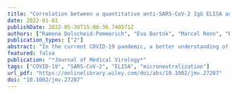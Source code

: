 ```yaml
---
title: "Correlation between a quantitative anti-SARS-CoV-2 IgG ELISA and neutralization activity"
date: 2022-01-01
publishDate: 2022-05-30T15:00:36.740571Z
authors: ["Ramona Dolscheid-Pommerich", "Eva Bartok", "Marcel Renn", "Beate M. Kümmerer", "Bianca Schulte", "Ricarda M. Schmithausen", "Birgit Stoffel-Wagner", "Hendrik Streeck", "Sandra Saschenbrecker", "Katja Steinhagen", "Gunther Hartmann"]
publication_types: ["2"]
abstract: "In the current COVID-19 pandemic, a better understanding of the relationship between merely binding and functionally neutralizing antibodies is necessary to characterize protective antiviral immunity following infection or vaccination. This study analyzes the level of correlation between the novel quantitative EUROIMMUN Anti-SARS-CoV-2 QuantiVac ELISA (IgG) and a microneutralization assay. A panel of 123 plasma samples from a COVID-19 outbreak study population, preselected by semiquantitative anti-SARS-CoV-2 IgG testing, was used to assess the relationship between the novel quantitative ELISA (IgG) and a microneutralization assay. Binding IgG targeting the S1 antigen was detected in 106 (86.2%) samples using the QuantiVac ELISA, while 89 (72.4%) samples showed neutralizing antibody activity. Spearman's correlation analysis demonstrated a strong positive relationship between anti-S1 IgG levels and neutralizing antibody titers (rs = 0.819, p textless 0.0001). High and low anti-S1 IgG levels were associated with a positive predictive value of 72.0% for high-titer neutralizing antibodies and a negative predictive value of 90.8% for low-titer neutralizing antibodies, respectively. These results substantiate the implementation of the QuantiVac ELISA to assess protective immunity following infection or vaccination."
featured: false
publication: "*Journal of Medical Virology*"
tags: ["COVID-19", "SARS-CoV-2", "ELISA", "microneutralization"]
url_pdf: "https://onlinelibrary.wiley.com/doi/abs/10.1002/jmv.27287"
doi: "10.1002/jmv.27287"
---
```


